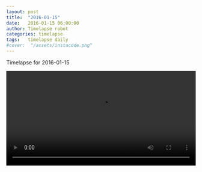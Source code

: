 ```yaml
---
layout: post
title:  "2016-01-15"
date:   2016-01-15 06:00:00
author: Timelapse robot
categories: timelapse
tags:	timelapse daily
#cover:  "/assets/instacode.png"
---
```

Timelapse for 2016-01-15

<video width="100%" controls="true">
  <source src="https://rest.s3for.me/bridgeinice/2016-01-15.webm" type="video/webm">
  <source src="https://rest.s3for.me/bridgeinice/2016-01-15.mp4" type="video/mp4">
  Your browser does not support the video tag.
</video>
